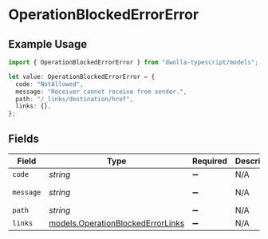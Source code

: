 # OperationBlockedErrorError

## Example Usage

```typescript
import { OperationBlockedErrorError } from "dwolla-typescript/models";

let value: OperationBlockedErrorError = {
  code: "NotAllowed",
  message: "Receiver cannot receive from sender.",
  path: "/_links/destination/href",
  links: {},
};
```

## Fields

| Field                                                                        | Type                                                                         | Required                                                                     | Description                                                                  | Example                                                                      |
| ---------------------------------------------------------------------------- | ---------------------------------------------------------------------------- | ---------------------------------------------------------------------------- | ---------------------------------------------------------------------------- | ---------------------------------------------------------------------------- |
| `code`                                                                       | *string*                                                                     | :heavy_minus_sign:                                                           | N/A                                                                          | NotAllowed                                                                   |
| `message`                                                                    | *string*                                                                     | :heavy_minus_sign:                                                           | N/A                                                                          | Receiver cannot receive from sender.                                         |
| `path`                                                                       | *string*                                                                     | :heavy_minus_sign:                                                           | N/A                                                                          | /_links/destination/href                                                     |
| `links`                                                                      | [models.OperationBlockedErrorLinks](../models/operationblockederrorlinks.md) | :heavy_minus_sign:                                                           | N/A                                                                          | {}                                                                           |